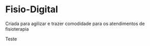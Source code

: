 # Fisio-Digital
Criada para agilizar e trazer comodidade para os atendimentos de fisioterapia 


Teste 